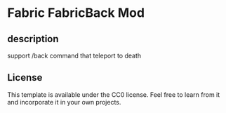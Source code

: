 # Fabric FabricBack Mod

## description

support /back command that teleport to death

## License

This template is available under the CC0 license. Feel free to learn from it and incorporate it in your own projects.
